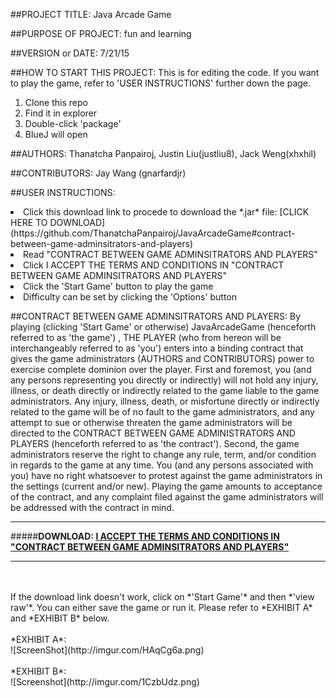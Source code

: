 ##PROJECT TITLE: 
Java Arcade Game

##PURPOSE OF PROJECT: 
fun and learning

##VERSION or DATE: 
7/21/15

##HOW TO START THIS PROJECT: 
This is for editing the code. If you want to play the game, refer to 'USER INSTRUCTIONS' further down the page.
<ol>
<li>Clone this repo</li>
<li>Find it in explorer</li>
<li>Double-click 'package'</li>
<li>BlueJ will open</li>
</ol>

##AUTHORS: 
Thanatcha Panpairoj, Justin Liu(justliu8), Jack Weng(xhxhil)

##CONTRIBUTORS:
Jay Wang (gnarfardjr)

##USER INSTRUCTIONS: 
<li>Click this download link to procede to download the *.jar* file: [CLICK HERE TO DOWNLOAD](https://github.com/ThanatchaPanpairoj/JavaArcadeGame#contract-between-game-adminsitrators-and-players)</li>
<li>Read "CONTRACT BETWEEN GAME ADMINSITRATORS AND PLAYERS"</li>
<li>Click I ACCEPT THE TERMS AND CONDITIONS IN "CONTRACT BETWEEN GAME ADMINSITRATORS AND PLAYERS"</li>
<li>Click the 'Start Game' button to play the game</li>
<li>Difficulty can be set by clicking the 'Options' button</li>

##CONTRACT BETWEEN GAME ADMINSITRATORS AND PLAYERS:
By playing (clicking 'Start Game' or otherwise) JavaArcadeGame (henceforth referred to as 'the game') , THE PLAYER (who from hereon will be interchangeably referred to as 'you') enters into a binding contract that gives the game administrators (AUTHORS and CONTRIBUTORS) power to exercise complete dominion over the player. First and foremost, you (and any persons representing you directly or indirectly) will not hold any injury, illness, or death directly or indirectly related to the game liable to the game administrators. Any injury, illness, death, or misfortune directly or indirectly related to the game will be of no fault to the game administrators, and any attempt to sue or otherwise threaten the game administrators will be directed to the CONTRACT BETWEEN GAME ADMINISTRATORS AND PLAYERS (henceforth referred to as 'the contract'). Second, the game administrators reserve the right to change any rule, term, and/or condition in regards to the game at any time. You (and any persons associated with you) have no right whatsoever to protest against the game administrators in the settings (current and/or new). Playing the game amounts to acceptance of the contract, and any complaint filed against the game administrators will be addressed with the contract in mind.

---

#####**DOWNLOAD: [I ACCEPT THE TERMS AND CONDITIONS IN "CONTRACT BETWEEN GAME ADMINSITRATORS AND PLAYERS"](StartGame.jar?raw=true)**

---

<br>
<br>
If the download link doesn't work, click on *'Start Game'* and then *'view raw'*. You can either save the game or run it. Please refer to *EXHIBIT A* and *EXHIBIT B* below.
<br>
<br>
*EXHIBIT A*:
<br>
![ScreenShot](http://imgur.com/HAqCg6a.png)
<br>
<br>
*EXHIBIT B*:
<br>
![Screenshot](http://imgur.com/1CzbUdz.png)
